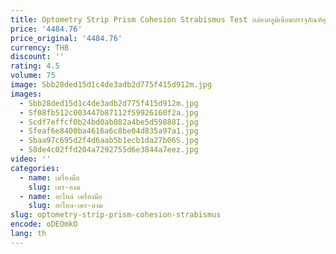 ```yaml
---
title: Optometry Strip Prism Cohesion Strabismus Test กล่องอลูมิเนียมบรรจุภัณฑ์อุปกรณ์เสริมทัศนมาตรศาสตร์
price: '4484.76'
price_original: '4484.76'
currency: THB
discount: ''
rating: 4.5
volume: 75
image: Sbb28ded15d1c4de3adb2d775f415d912m.jpg
images:
  - Sbb28ded15d1c4de3adb2d775f415d912m.jpg
  - Sf08fb512c003447b87112f59926160f2a.jpg
  - Scdf7effcf0b24bd0ab082a4be5d59888I.jpg
  - Sfeaf6e8400ba4616a6c8be04d835a97a1.jpg
  - Sbaa97c695d2f4d6aab5b1ecb1da27b06S.jpg
  - S8de4c02ffd204a7292755d6e3844a7eez.jpg
video: ''
categories:
  - name: เครื่องมือ
    slug: เคร-องม
  - name: อะไหล่ เครื่องมือ
    slug: อะไหล-เคร-องม
slug: optometry-strip-prism-cohesion-strabismus
encode: oDEOmkO
lang: th
---
```

  